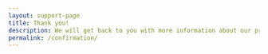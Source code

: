 ```yaml
---
layout: support-page
title: Thank you!
description: We will get back to you with more information about our product update.
permalink: /confirmation/
---
```


<div class="center">

</div>
